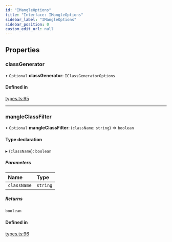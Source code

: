 ```yaml
---
id: "IMangleOptions"
title: "Interface: IMangleOptions"
sidebar_label: "IMangleOptions"
sidebar_position: 0
custom_edit_url: null
---
```


## Properties

### classGenerator

• `Optional` **classGenerator**: `IClassGeneratorOptions`

#### Defined in

[types.ts:95](https://github.com/sonofmagic/weapp-tailwindcss/blob/54db673b/src/types.ts#L95)

___

### mangleClassFilter

• `Optional` **mangleClassFilter**: (`className`: `string`) => `boolean`

#### Type declaration

▸ (`className`): `boolean`

##### Parameters

| Name | Type |
| :------ | :------ |
| `className` | `string` |

##### Returns

`boolean`

#### Defined in

[types.ts:96](https://github.com/sonofmagic/weapp-tailwindcss/blob/54db673b/src/types.ts#L96)
